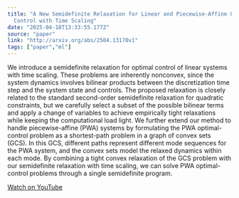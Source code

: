 ```yaml
---
title: "A New Semidefinite Relaxation for Linear and Piecewise-Affine Optimal
  Control with Time Scaling"
date: "2025-04-18T13:33:55.177Z"
source: "paper"
link: "http://arxiv.org/abs/2504.13170v1"
tags: ["paper","ml"]
---
```


We introduce a semidefinite relaxation for optimal control of linear systems with time scaling. These problems are inherently nonconvex, since the system dynamics involves bilinear products between the discretization time step and the system state and controls. The proposed relaxation is closely related to the standard second-order semidefinite relaxation for quadratic constraints, but we carefully select a subset of the possible bilinear terms and apply a change of variables to achieve empirically tight relaxations while keeping the computational load light. We further extend our method to handle piecewise-affine (PWA) systems by formulating the PWA optimal-control problem as a shortest-path problem in a graph of convex sets (GCS). In this GCS, different paths represent different mode sequences for the PWA system, and the convex sets model the relaxed dynamics within each mode. By combining a tight convex relaxation of the GCS problem with our semidefinite relaxation with time scaling, we can solve PWA optimal-control problems through a single semidefinite program.

[Watch on YouTube](http://arxiv.org/abs/2504.13170v1)
